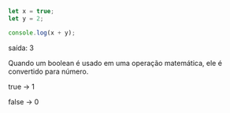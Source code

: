 ```JavaScript
let x = true;
let y = 2;

console.log(x + y);
```

saída: 3

Quando um boolean é usado em uma operação matemática, ele é convertido para número.

true -> 1

false -> 0


